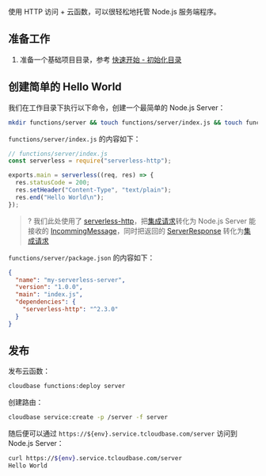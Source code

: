 使用 HTTP 访问 + 云函数，可以很轻松地托管 Node.js 服务端程序。

## 准备工作

1. 准备一个基础项目目录，参考 [快速开始 - 初始化目录](https://cloud.tencent.com/document/product/876/41774#.E5.88.9D.E5.A7.8B.E5.8C.96.E7.9B.AE.E5.BD.95)

## 创建简单的 Hello World

我们在工作目录下执行以下命令，创建一个最简单的 Node.js Server：

```sh
mkdir functions/server && touch functions/server/index.js && touch functions/server/package.json
```

`functions/server/index.js` 的内容如下：

```js
// functions/server/index.js
const serverless = require("serverless-http");

exports.main = serverless((req, res) => {
  res.statusCode = 200;
  res.setHeader("Content-Type", "text/plain");
  res.end("Hello World\n");
});
```

>? 我们此处使用了 [serverless-http](https://github.com/dougmoscrop/serverless-http)，把[集成请求](https://cloud.tencent.com/document/product/876/41776#.E4.BA.91.E5.87.BD.E6.95.B0.E7.9A.84.E5.85.A5.E5.8F.82)转化为 Node.js Server 能接收的 [IncommingMessage](https://nodejs.org/dist/latest-v13.x/docs/api/http.html#http_class_http_incomingmessage)，同时把返回的 [ServerResponse](https://nodejs.org/dist/latest-v13.x/docs/api/http.html#http_class_http_serverresponse) 转化为[集成请求](https://cloud.tencent.com/document/product/876/41776#.E8.BF.94.E5.9B.9E.E9.9B.86.E6.88.90.E5.93.8D.E5.BA.94)

`functions/server/package.json` 的内容如下：

```json
{
  "name": "my-serverless-server",
  "version": "1.0.0",
  "main": "index.js",
  "dependencies": {
    "serverless-http": "^2.3.0"
  }
}
```

## 发布

发布云函数：

```sh
cloudbase functions:deploy server
```

创建路由：

```sh
cloudbase service:create -p /server -f server
```

随后便可以通过 `https://${env}.service.tcloudbase.com/server` 访问到 Node.js Server：

```sh
curl https://${env}.service.tcloudbase.com/server
Hello World
```



